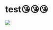 # test😘😘😘
<img src="https://as.chdev.tw/web/article/0/3/4/0582e58f-3f6d-482f-87ac-947b13224e111590119158.jpg">
